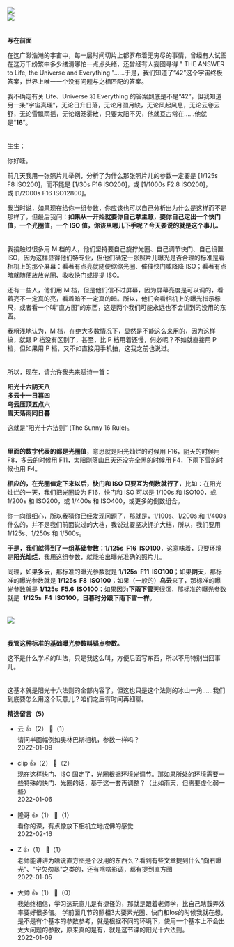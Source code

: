 [![](https://static001.geekbang.org/resource/image/5c/83/5c583a241480f9fe51b017ec972d5b83.jpg?wh=750x360)](http://time.geekbang.org/column/article/470988)  
[![](https://static001.geekbang.org/resource/image/98/60/9874db7d21654d509dee386c3a2b8d60.jpg?wh=750x360)](http://time.geekbang.org/column/article/472859)  
　

**写在前面**

在这广渺浩瀚的宇宙中，每一层时间切片上都罗布着无穷尽的事情，曾经有人试图在这万千纷繁中多少缕清哪怕一点点头绪，还曾经有人妄图寻得 " THE ANSWER to Life, the Universe and Everything "……于是，我们知道了“42”这个宇宙终极答案，世界上唯一一个没有问题与之相匹配的答案。

我不确定有关 Life、Universe 和 Everything 的答案到底是不是“42”，但我知道另一条“宇宙真理”，无论日升日落，无论月圆月缺，无论风起风息，无论云卷云舒，无论雪飘雨摇，无论烟笼雾散，只要太阳不灭，他就亘古常在……他就是“**16**”。

　  
生生：

你好哇。

前几天我用一张照片儿举例，分析了为什么那张照片儿的参数一定要是 \[1/125s F8 ISO200]，而不能是 \[1/30s F16 ISO200]，或 \[1/1000s F2.8 ISO200]，或 \[1/2000s F16 ISO12800]。

我当时说，如果现在给你一组参数，你应该也可以自己分析出为什么是这样而不是那样了，但最后我问：**如果从一开始就要你自己拿主意，要你自己定出一个快门值，一个光圈值，一个 ISO 值，你该从哪儿下手呢？今天要说的就是这个事儿。**

　  
我接触过很多用 M 档的人，他们坚持要自己旋拧光圈、自己调节快门、自己设置 ISO，因为这样显得他们特专业，但他们确定一张照片儿曝光是否合理的标准是看相机上的那个屏幕：看著有点亮就随便缩缩光圈、催催快门或降降 ISO；看著有点暗就随便放放光圈、收收快门或提提 ISO。

还有一些人，他们用 M 档，但是他们信不过屏幕，因为屏幕亮度是可以调的，看着亮不一定真的亮，看着暗不一定真的暗。所以，他们会看相机上的曝光指示标尺，或者看一个叫“直方图”的东西，这是两个我们可能永远也不会讲到的没用的东西。

我粗浅地认为，M 档，在绝大多数情况下，显然是不能这么来用的，因为这样搞，就跟 P 档没有区别了，甚至，比 P 档用着还慢，何必呢？不如就直接用 P 档，但如果用 P 档，又不如直接用手机拍，这我之前也说过。

　  
所以，现在，请允许我先来赋诗一首：

**阳光十六阴天八**  
**多云十一日暮四**  
**乌云压顶五点六**  
**雪天落雨同日暮**

这就是“阳光十六法则” (The Sunny 16 Rule)。  
　

**里面的数字代表的都是光圈值**，意思就是阳光灿烂的时候用 F16，阴天的时候用 F8，多云的时候用 F11，太阳刚落山且天还没完全黑的时候用 F4，下雨下雪的时候也用 F4。

**相应的，在光圈值定下来以后，快门和 ISO 只要互为倒数就行了**，比如：在阳光灿烂的一天，我们把光圈设为 F16，快门和 ISO 可以是 1/100s 和 ISO100，或 1/200s 和 ISO200，或 1/400s 和 ISO400，或更多的倒数组合。

你一向很细心，所以我猜你已经发现问题了，那就是，1/100s、1/200s 和 1/400s 什么的，并不是我们前面说过的大档，我说过要坚决拥护大档，所以，我们要用 1/125s、1/250s 和 1/500s。

**于是，我们就得到了一组基础参数：1/125s  F16  ISO100**，这意味着，只要环境是**阳光灿烂**，我用这组参数，就能拍出曝光准确的照片儿。

同理，如果**多云**，那标准的曝光参数就是 **1/125s  F11  ISO100**；如果**阴天**，那标准的曝光参数就是 **1/125s  F8  ISO100**；如果（一般的）**乌云**来了，那标准的曝光参数就是 **1/125s  F5.6  ISO100**；如果因为**下雨下雪**天很沉，那标准的曝光参数就是  **1/125s  F4  ISO100**，**日暮时分跟下雨下雪一样**。  
　

![](https://static001.geekbang.org/resource/image/7e/a0/7e6a1b083a7c334ca6f9bba2940455a0.jpg?wh=1417x585)

　  
**我管这种标准的基础曝光参数叫锚点参数。**

这不是什么学术的叫法，只是我这么叫，方便后面写东西，所以不用特别当回事儿。

　  
这基本就是阳光十六法则的全部内容了，但这也只是这个法则的冰山一角……我们到底要怎么用这个玩意儿？咱们之后有时间再细聊。
<div><strong>精选留言（5）</strong></div><ul>
<li><span>云</span> 👍（2） 💬（1）<div>请问半画幅例如奥林巴斯相机，参数一样吗？</div>2022-01-09</li><br/><li><span>clip</span> 👍（2） 💬（2）<div>现在这样快门、ISO 固定了，光圈根据环境光调节。那如果所处的环境需要一些特殊的快门、光圈的话，基于这一套再调整？（比如雨天，但需要虚化弱一些）</div>2022-01-06</li><br/><li><span>隆哥</span> 👍（1） 💬（1）<div>看你的课，有点像放下相机立地成佛的感觉</div>2022-02-16</li><br/><li><span>Z</span> 👍（1） 💬（1）<div>老师能讲讲为啥说直方图是个没用的东西么？看到有些文章提到什么&quot;向右曝光&quot;、&quot;宁欠勿暴&quot;之类的，还有啥啥影调，都有提到直方图</div>2022-01-05</li><br/><li><span>大帅</span> 👍（1） 💬（0）<div>我始终相信，学习这玩意儿是有捷径的，那就是跟着老师学，比自己瞎鼓弄效率要好很多倍。
学前面几节的照相3大要素光圈、快门和Ios的时候我就在想，是不是有个基本的参数参考，就是根据不同的环境下，使用一个基本上不会出太大问题的参数，原来真的是有，就是这节课的阳光十六法则。</div>2022-01-09</li><br/>
</ul>